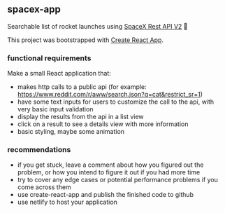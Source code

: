 ## spacex-app

Searchable list of rocket launches using [SpaceX Rest API V2](https://github.com/r-spacex/SpaceX-API/) 🚀

This project was bootstrapped with [Create React App](https://github.com/facebookincubator/create-react-app).

### functional requirements

Make a small React application that:
 - makes http calls to a public api (for example: https://www.reddit.com/r/aww/search.json?q=cat&restrict_sr=1)
 - have some text inputs for users to customize the call to the api, with very basic input validation
 - display the results from the api in a list view
 - click on a result to see a details view with more information
 - basic styling, maybe some animation


### recommendations
 - if you get stuck, leave a comment about how you figured out the problem, or how you intend to figure it out if you had more time
 - try to cover any edge cases or potential performance problems if you come across them
 - use create-react-app and publish the finished code to github  
 - use netlify to host your application